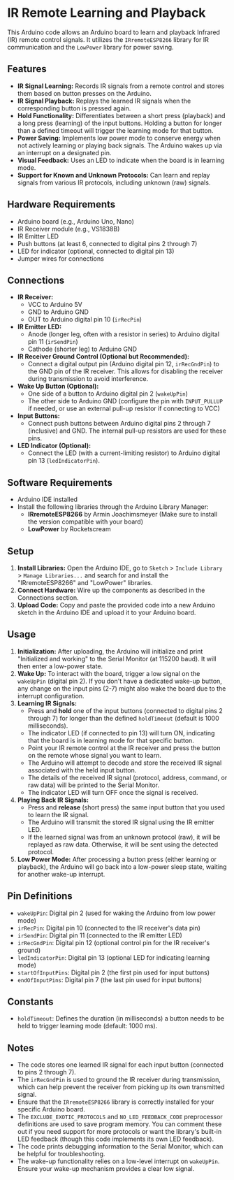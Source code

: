 # IR Remote Learning and Playback

This Arduino code allows an Arduino board to learn and playback Infrared (IR) remote control signals. It utilizes the `IRremoteESP8266` library for IR communication and the `LowPower` library for power saving.

## Features

* **IR Signal Learning:** Records IR signals from a remote control and stores them based on button presses on the Arduino.
* **IR Signal Playback:** Replays the learned IR signals when the corresponding button is pressed again.
* **Hold Functionality:** Differentiates between a short press (playback) and a long press (learning) of the input buttons. Holding a button for longer than a defined timeout will trigger the learning mode for that button.
* **Power Saving:** Implements low power mode to conserve energy when not actively learning or playing back signals. The Arduino wakes up via an interrupt on a designated pin.
* **Visual Feedback:** Uses an LED to indicate when the board is in learning mode.
* **Support for Known and Unknown Protocols:** Can learn and replay signals from various IR protocols, including unknown (raw) signals.

## Hardware Requirements

* Arduino board (e.g., Arduino Uno, Nano)
* IR Receiver module (e.g., VS1838B)
* IR Emitter LED
* Push buttons (at least 6, connected to digital pins 2 through 7)
* LED for indicator (optional, connected to digital pin 13)
* Jumper wires for connections

## Connections

* **IR Receiver:**
    * VCC to Arduino 5V
    * GND to Arduino GND
    * OUT to Arduino digital pin 10 (`irRecPin`)
* **IR Emitter LED:**
    * Anode (longer leg, often with a resistor in series) to Arduino digital pin 11 (`irSendPin`)
    * Cathode (shorter leg) to Arduino GND
* **IR Receiver Ground Control (Optional but Recommended):**
    * Connect a digital output pin (Arduino digital pin 12, `irRecGndPin`) to the GND pin of the IR receiver. This allows for disabling the receiver during transmission to avoid interference.
* **Wake Up Button (Optional):**
    * One side of a button to Arduino digital pin 2 (`wakeUpPin`)
    * The other side to Arduino GND (configure the pin with `INPUT_PULLUP` if needed, or use an external pull-up resistor if connecting to VCC)
* **Input Buttons:**
    * Connect push buttons between Arduino digital pins 2 through 7 (inclusive) and GND. The internal pull-up resistors are used for these pins.
* **LED Indicator (Optional):**
    * Connect the LED (with a current-limiting resistor) to Arduino digital pin 13 (`ledIndicatorPin`).

## Software Requirements

* Arduino IDE installed
* Install the following libraries through the Arduino Library Manager:
    * **IRremoteESP8266** by Armin Joachimsmeyer (Make sure to install the version compatible with your board)
    * **LowPower** by Rocketscream

## Setup

1.  **Install Libraries:** Open the Arduino IDE, go to `Sketch` > `Include Library` > `Manage Libraries...` and search for and install the "IRremoteESP8266" and "LowPower" libraries.
2.  **Connect Hardware:** Wire up the components as described in the Connections section.
3.  **Upload Code:** Copy and paste the provided code into a new Arduino sketch in the Arduino IDE and upload it to your Arduino board.

## Usage

1.  **Initialization:** After uploading, the Arduino will initialize and print "Initialized and working" to the Serial Monitor (at 115200 baud). It will then enter a low-power state.
2.  **Wake Up:** To interact with the board, trigger a low signal on the `wakeUpPin` (digital pin 2). If you don't have a dedicated wake-up button, any change on the input pins (2-7) might also wake the board due to the interrupt configuration.
3.  **Learning IR Signals:**
    * Press and **hold** one of the input buttons (connected to digital pins 2 through 7) for longer than the defined `holdTimeout` (default is 1000 milliseconds).
    * The indicator LED (if connected to pin 13) will turn ON, indicating that the board is in learning mode for that specific button.
    * Point your IR remote control at the IR receiver and press the button on the remote whose signal you want to learn.
    * The Arduino will attempt to decode and store the received IR signal associated with the held input button.
    * The details of the received IR signal (protocol, address, command, or raw data) will be printed to the Serial Monitor.
    * The indicator LED will turn OFF once the signal is received.
4.  **Playing Back IR Signals:**
    * Press and **release** (short press) the same input button that you used to learn the IR signal.
    * The Arduino will transmit the stored IR signal using the IR emitter LED.
    * If the learned signal was from an unknown protocol (raw), it will be replayed as raw data. Otherwise, it will be sent using the detected protocol.
5.  **Low Power Mode:** After processing a button press (either learning or playback), the Arduino will go back into a low-power sleep state, waiting for another wake-up interrupt.

## Pin Definitions

* `wakeUpPin`: Digital pin 2 (used for waking the Arduino from low power mode)
* `irRecPin`: Digital pin 10 (connected to the IR receiver's data pin)
* `irSendPin`: Digital pin 11 (connected to the IR emitter LED)
* `irRecGndPin`: Digital pin 12 (optional control pin for the IR receiver's ground)
* `ledIndicatorPin`: Digital pin 13 (optional LED for indicating learning mode)
* `startOfInputPins`: Digital pin 2 (the first pin used for input buttons)
* `endOfInputPins`: Digital pin 7 (the last pin used for input buttons)

## Constants

* `holdTimeout`: Defines the duration (in milliseconds) a button needs to be held to trigger learning mode (default: 1000 ms).

## Notes

* The code stores one learned IR signal for each input button (connected to pins 2 through 7).
* The `irRecGndPin` is used to ground the IR receiver during transmission, which can help prevent the receiver from picking up its own transmitted signal.
* Ensure that the `IRremoteESP8266` library is correctly installed for your specific Arduino board.
* The `EXCLUDE_EXOTIC_PROTOCOLS` and `NO_LED_FEEDBACK_CODE` preprocessor definitions are used to save program memory. You can comment these out if you need support for more protocols or want the library's built-in LED feedback (though this code implements its own LED feedback).
* The code prints debugging information to the Serial Monitor, which can be helpful for troubleshooting.
* The wake-up functionality relies on a low-level interrupt on `wakeUpPin`. Ensure your wake-up mechanism provides a clear low signal.
